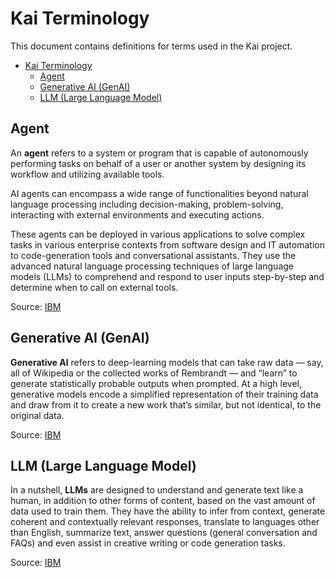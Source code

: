 # Kai Terminology

This document contains definitions for terms used in the Kai project.

- [Kai Terminology](#kai-terminology)
  - [Agent](#agent)
  - [Generative AI (GenAI)](#generative-ai-genai)
  - [LLM (Large Language Model)](#llm-large-language-model)

## Agent

An **agent** refers to a system or program that is capable of autonomously
performing tasks on behalf of a user or another system by designing its workflow
and utilizing available tools.

AI agents can encompass a wide range of functionalities beyond natural language
processing including decision-making, problem-solving, interacting with external
environments and executing actions.

These agents can be deployed in various applications to solve complex tasks in
various enterprise contexts from software design and IT automation to
code-generation tools and conversational assistants. They use the advanced
natural language processing techniques of large language models (LLMs) to
comprehend and respond to user inputs step-by-step and determine when to call on
external tools.

Source: [IBM](https://www.ibm.com/think/topics/ai-agents)

## Generative AI (GenAI)

**Generative AI** refers to deep-learning models that can take raw data — say,
all of Wikipedia or the collected works of Rembrandt — and “learn” to generate
statistically probable outputs when prompted. At a high level, generative models
encode a simplified representation of their training data and draw from it to
create a new work that’s similar, but not identical, to the original data.

Source: [IBM](https://research.ibm.com/blog/what-is-generative-AI)

## LLM (Large Language Model)

In a nutshell, **LLMs** are designed to understand and generate text like a
human, in addition to other forms of content, based on the vast amount of data
used to train them. They have the ability to infer from context, generate
coherent and contextually relevant responses, translate to languages other than
English, summarize text, answer questions (general conversation and FAQs) and
even assist in creative writing or code generation tasks.

Source: [IBM](https://www.ibm.com/topics/large-language-models)
